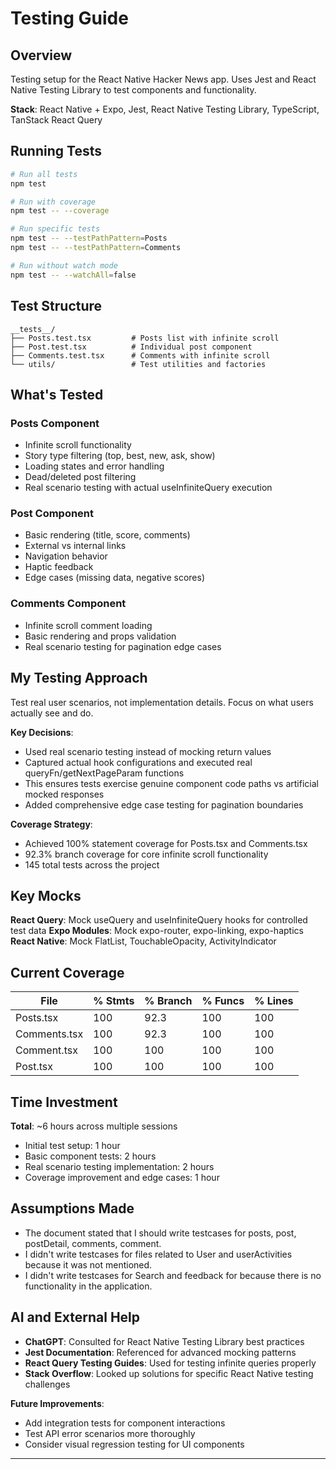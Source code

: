 # Testing Guide

## Overview

Testing setup for the React Native Hacker News app. Uses Jest and React Native Testing Library to test components and functionality.

**Stack**: React Native + Expo, Jest, React Native Testing Library, TypeScript, TanStack React Query

## Running Tests

```bash
# Run all tests
npm test

# Run with coverage
npm test -- --coverage

# Run specific tests
npm test -- --testPathPattern=Posts
npm test -- --testPathPattern=Comments

# Run without watch mode
npm test -- --watchAll=false
```

## Test Structure

```
__tests__/
├── Posts.test.tsx         # Posts list with infinite scroll
├── Post.test.tsx          # Individual post component
├── Comments.test.tsx      # Comments with infinite scroll
└── utils/                 # Test utilities and factories
```

## What's Tested

### Posts Component

- Infinite scroll functionality
- Story type filtering (top, best, new, ask, show)
- Loading states and error handling
- Dead/deleted post filtering
- Real scenario testing with actual useInfiniteQuery execution

### Post Component

- Basic rendering (title, score, comments)
- External vs internal links
- Navigation behavior
- Haptic feedback
- Edge cases (missing data, negative scores)

### Comments Component

- Infinite scroll comment loading
- Basic rendering and props validation
- Real scenario testing for pagination edge cases

## My Testing Approach

Test real user scenarios, not implementation details. Focus on what users actually see and do.

**Key Decisions**:

- Used real scenario testing instead of mocking return values
- Captured actual hook configurations and executed real queryFn/getNextPageParam functions
- This ensures tests exercise genuine component code paths vs artificial mocked responses
- Added comprehensive edge case testing for pagination boundaries

**Coverage Strategy**:

- Achieved 100% statement coverage for Posts.tsx and Comments.tsx
- 92.3% branch coverage for core infinite scroll functionality
- 145 total tests across the project

## Key Mocks

**React Query**: Mock useQuery and useInfiniteQuery hooks for controlled test data
**Expo Modules**: Mock expo-router, expo-linking, expo-haptics
**React Native**: Mock FlatList, TouchableOpacity, ActivityIndicator



## Current Coverage

File                  | % Stmts | % Branch | % Funcs | % Lines |
---------------------|---------|----------|---------|---------|
Posts.tsx            |     100 |     92.3 |     100 |     100 |
Comments.tsx         |     100 |     92.3 |     100 |     100 |
Comment.tsx          |     100 |     100  |     100 |     100 |
Post.tsx             |     100 |      100 |     100 |     100 |


## Time Investment

**Total**: ~6 hours across multiple sessions

- Initial test setup: 1 hour
- Basic component tests: 2 hours
- Real scenario testing implementation: 2 hours
- Coverage improvement and edge cases: 1 hour

## Assumptions Made

- The document stated that I should write testcases for posts, post, postDetail, comments, comment.
- I didn't write testcases for files related to User and userActivities because it was not mentioned.
- I didn't write testcases for Search and feedback for because there is no functionality in the application.

## AI and External Help

- **ChatGPT**: Consulted for React Native Testing Library best practices
- **Jest Documentation**: Referenced for advanced mocking patterns
- **React Query Testing Guides**: Used for testing infinite queries properly
- **Stack Overflow**: Looked up solutions for specific React Native testing challenges

**Future Improvements**:

- Add integration tests for component interactions
- Test API error scenarios more thoroughly
- Consider visual regression testing for UI components

---
